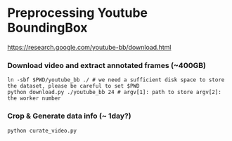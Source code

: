 # Preprocessing Youtube BoundingBox 
https://research.google.com/youtube-bb/download.html


### Download video and extract annotated frames (~400GB)
````shell
ln -sbf $PWD/youtube_bb ./ # we need a sufficient disk space to store the dataset, please be careful to set $PWD
python download.py ./youtube_bb 24 # argv[1]: path to store argv[2]: the worker number
````

### Crop & Generate data info (~ 1day?)
```shell
python curate_video.py
```
